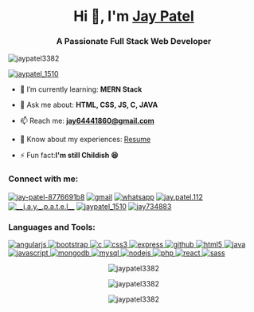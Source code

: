 <h1 align="center">Hi 👋, I'm <a href="https://linkedin.com/in/jay-patel-8776691b8" target="_blank">Jay Patel</a></h1>
<h3 align="center">A Passionate Full Stack Web Developer</h3>
<!--<img align="right" alt="coding_img" width="200" src="https://i.gifer.com/origin/84/84d79f587caeee69caf306386ec3527d_w200.gif">-->


<p align="left"> <img src="https://komarev.com/ghpvc/?username=jaypatel3382&label=Profile%20views&color=0e75b6&style=flat" alt="jaypatel3382" /> </p>

<p align="left"> <a href="https://twitter.com/jaypatel_1510" target="blank"><img src="https://img.shields.io/twitter/follow/jaypatel_1510?logo=twitter&style=for-the-badge" alt="jaypatel_1510" /></a> </p>

- 🌱 I’m currently learning: **MERN Stack**

<!--- 👨‍💻 All of my projects are available at: **<a href="https://github.com/jaypatel3382" target="_blank">Github</a>**-->

- 💬 Ask me about: **HTML, CSS, JS, C, JAVA**

- 📫 Reach me: **jay64441860@gmail.com**

- 📄 Know about my experiences: [Resume](https://jaypatel3382.github.io/responsive-resume/)

- ⚡ Fun fact:**I'm still Childish 😆**

<h3 align="left">Connect with me:</h3>
<p align="left">
<a href="https://linkedin.com/in/jay-patel-8776691b8" target="blank"><img align="center" src="https://img.shields.io/badge/-LinkedIN-%230A66C2?style=for-the-badge&logo=linkedin" alt="jay-patel-8776691b8" /></a>
<a href="mailto:jay64441860@gmail.com" target="blank"><img align="center" src="https://img.shields.io/badge/-mail-%23EA4335?style=for-the-badge&logo=gmail&logoColor=white" alt="gmail" /></a>
<a href="https://wa.me/+919328473489" target="blank"><img align="center" src="https://img.shields.io/badge/-whatsapp-%2325D366?style=for-the-badge&logo=whatsapp&logoColor=white" alt="whatsapp" /></a>
<a href="https://facebook.com/jay.patel.112" target="blank"><img align="center" src="https://img.shields.io/badge/-facebook-%231877F2?style=for-the-badge&logo=facebook&logoColor=white" alt="jay.patel.112" /></a>
<a href="https://instagram.com/__j.a.y._.p.a.t.e.l__" target="blank"><img align="center" src="https://img.shields.io/badge/-instagram-%23E4405F?style=for-the-badge&logo=instagram&logoColor=white" alt="__j.a.y._.p.a.t.e.l__" /></a>
<a href="https://twitter.com/jaypatel_1510" target="blank"><img align="center" src="https://img.shields.io/badge/-twitter-%231DA1F2?style=for-the-badge&logo=twitter&logoColor=white" alt="jaypatel_1510" /></a>
<a href="https://www.hackerrank.com/jay734883" target="blank"><img align="center" src="https://img.shields.io/badge/-hackerrank-%2300EA64?style=for-the-badge&logo=hackerrank&logoColor=white" alt="jay734883" /></a>
</p>

<h3 align="left">Languages and Tools:</h3>
</a> <a href="https://angular.io" target="_blank" rel="noreferrer"> <img src="https://img.shields.io/badge/-angularjs-%23E23237?style=for-the-badge&logo=angularjs&logoColor=white" alt="angularjs" /> </a> <a href="https://getbootstrap.com" target="_blank" rel="noreferrer"> <img src="https://img.shields.io/badge/-bootstrap-%237952B3?style=for-the-badge&logo=bootstrap&logoColor=white" alt="bootstrap" /> </a> <a href="https://www.cprogramming.com/" target="_blank" rel="noreferrer"> <img src="https://img.shields.io/badge/-c-%23A8B9CC?style=for-the-badge&logo=c&logoColor=white" alt="c"/> </a> <a href="https://www.w3schools.com/css/" target="_blank" rel="noreferrer"> <img src="https://img.shields.io/badge/-css3-%231572B6?style=for-the-badge&logo=css3&logoColor=white" alt="css3"/> </a> <a href="https://expressjs.com" target="_blank" rel="noreferrer"> <img src="https://img.shields.io/badge/-expressjs-%23000000?style=for-the-badge&logo=express&logoColor=white" alt="express"/> </a> <a href="https://www.github.com" target="_blank" rel="noreferrer"> <img src="https://img.shields.io/badge/-github-%23181717?style=for-the-badge&logo=github&logoColor=white" alt="github"/> </a>  <a href="https://www.w3.org/html/" target="_blank" rel="noreferrer"> <img src="https://img.shields.io/badge/-html5-%23E34F26?style=for-the-badge&logo=html5&logoColor=white" alt="html5"/> </a> <a href="https://www.java.com" target="_blank" rel="noreferrer"> <img src="https://img.shields.io/badge/-java-%2356347C?style=for-the-badge&logo=coffeescript&logoColor=white" alt="java"/> </a> <a href="https://developer.mozilla.org/en-US/docs/Web/JavaScript" target="_blank" rel="noreferrer"> <img src="https://img.shields.io/badge/-javascript-%23F7DF1E?style=for-the-badge&logo=javascript&logoColor=white" alt="javascript" /> </a> <a href="https://www.mongodb.com/" target="_blank" rel="noreferrer"> <img src="https://img.shields.io/badge/-mongodb-%2347A248?style=for-the-badge&logo=mongodb&logoColor=white" alt="mongodb" /> </a> <a href="https://www.mysql.com/" target="_blank" rel="noreferrer"> <img src="https://img.shields.io/badge/-mysql-%234479A1?style=for-the-badge&logo=mysql&logoColor=white" alt="mysql" /> </a> <a href="https://nodejs.org" target="_blank" rel="noreferrer"> <img src="https://img.shields.io/badge/-nodejs-%23339933?style=for-the-badge&logo=nodedotjs&logoColor=white" alt="nodejs" /> </a> <a href="https://www.php.net" target="_blank" rel="noreferrer"> <img src="https://img.shields.io/badge/-php-%23777BB4?style=for-the-badge&logo=php&logoColor=white" alt="php" /> </a> <a href="https://reactjs.org/" target="_blank" rel="noreferrer"> <img src="https://img.shields.io/badge/-reactjs-%2361DAFB?style=for-the-badge&logo=react&logoColor=white" alt="react" /> </a> <a href="https://sass-lang.com" target="_blank" rel="noreferrer"> <img src="https://img.shields.io/badge/-sass-%23CC6699?style=for-the-badge&logo=sass&logoColor=white" alt="sass" /> </a> </p>

<div align="center">
<p><img src="https://github-readme-stats.vercel.app/api?username=jaypatel3382&show_icons=true&locale=en&theme=dark&layout=compact" alt="jaypatel3382" /></p>

<p><img src="https://github-readme-streak-stats.herokuapp.com/?user=jaypatel3382&theme=dark" alt="jaypatel3382" /></p>

<p><img src="https://github-readme-stats.vercel.app/api?username=jaypatel3382&theme=dark&show_icons=true&locale=en" alt="jaypatel3382" /></p>
</div>

